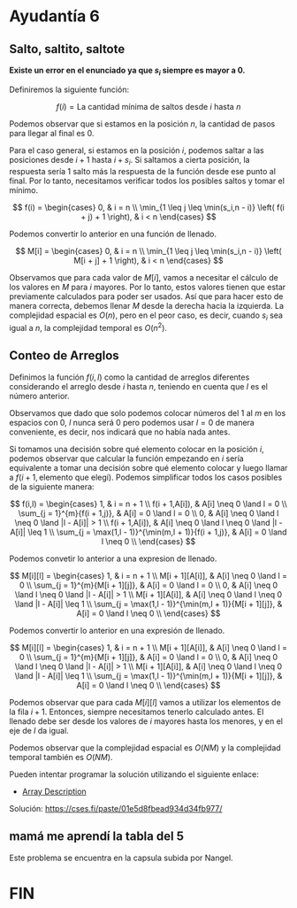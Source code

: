 # Ayudantía 6
## Salto, saltito, saltote

**Existe un error en el enunciado ya que $s_i$ siempre es mayor a 0.**

Definiremos la siguiente función:

$$
 f(i) = \text{La cantidad mínima de saltos desde } i \text{ hasta } n 
$$

Podemos observar que si estamos en la posición $n$, la cantidad de pasos para llegar al final es 0.

Para el caso general, si estamos en la posición $i$, podemos saltar a las posiciones desde $i + 1$ hasta $i + s_i$. Si saltamos a cierta posición, la respuesta sería 1 salto más la respuesta de la función desde ese punto al final. Por lo tanto, necesitamos verificar todos los posibles saltos y tomar el mínimo.

$$
f(i) = 
\begin{cases} 
    0, & i = n \\
    \min_{1 \leq j \leq \min(s_i,n - i)} \left( f(i + j) + 1 \right), & i < n
\end{cases}
$$

Podemos convertir lo anterior en una función de llenado.

$$
M[i] = 
\begin{cases} 
    0, & i = n \\
    \min_{1 \leq j \leq \min(s_i,n - i)} \left( M[i + j] + 1 \right), & i < n
\end{cases}
$$

Observamos que para cada valor de $M[i]$, vamos a necesitar el cálculo de los valores en $M$ para $i$ mayores. Por lo tanto, estos valores tienen que estar previamente calculados para poder ser usados. Así que para hacer esto de manera correcta, debemos llenar $M$ desde la derecha hacia la izquierda. La complejidad espacial es $O(n)$, pero en el peor caso, es decir, cuando $s_i$ sea igual a $n$, la complejidad temporal es $O(n^2)$.


## Conteo de Arreglos

Definimos la función $f(i,l)$ como la cantidad de arreglos diferentes considerando el arreglo desde $i$ hasta $n$, teniendo en cuenta que $l$ es el número anterior.

Observamos que dado que solo podemos colocar números del 1 al $m$ en los espacios con 0, $l$ nunca será 0 pero podemos usar $l = 0$ de manera conveniente, es decir, nos indicará que no había nada antes.

Si tomamos una decisión sobre qué elemento colocar en la posición $i$, podemos observar que calcular la función empezando en $i$ sería equivalente a tomar una decisión sobre qué elemento colocar y luego llamar a $f(i + 1, \text{elemento que elegí})$. Podemos simplificar todos los casos posibles de la siguiente manera:

$$
f(i,l) =
\begin{cases}
    1, & i = n + 1 \\
    f(i + 1,A[i]), & A[i] \neq 0 \land l = 0 \\
    \sum_{j = 1}^{m}{f(i + 1,j)}, & A[i] = 0 \land l = 0 \\
    0, & A[i] \neq 0 \land l \neq 0 \land |l - A[i]| > 1 \\
    f(i + 1,A[i]), & A[i] \neq 0 \land l \neq 0 \land |l - A[i]| \leq 1 \\
    \sum_{j = \max(1,l - 1)}^{\min(m,l + 1)}{f(i + 1,j)}, & A[i] = 0 \land l \neq 0 \\
\end{cases}
$$

Podemos convetir lo anterior a una expresion de llenado.

$$
M[i][l] = \begin{cases}
    1, & i = n + 1 \\
    M[i + 1][A[i]], & A[i] \neq 0 \land l = 0 \\
    \sum_{j = 1}^{m}{M[i + 1][j]}, & A[i] = 0 \land l = 0 \\
    0, & A[i] \neq 0 \land l \neq 0 \land |l - A[i]| > 1 \\
    M[i + 1][A[i]], & A[i] \neq 0 \land l \neq 0 \land |l - A[i]| \leq 1 \\
    \sum_{j = \max(1,l - 1)}^{\min(m,l + 1)}{M[i + 1][j]}, & A[i] = 0 \land l \neq 0 \\
\end{cases}
$$

Podemos convertir lo anterior en una expresión de llenado.

$$
M[i][l] = \begin{cases}
    1, & i = n + 1 \\
    M[i + 1][A[i]], & A[i] \neq 0 \land l = 0 \\
    \sum_{j = 1}^{m}{M[i + 1][j]}, & A[i] = 0 \land l = 0 \\
    0, & A[i] \neq 0 \land l \neq 0 \land |l - A[i]| > 1 \\
    M[i + 1][A[i]], & A[i] \neq 0 \land l \neq 0 \land |l - A[i]| \leq 1 \\
    \sum_{j = \max(1,l - 1)}^{\min(m,l + 1)}{M[i + 1][j]}, & A[i] = 0 \land l \neq 0 \\
\end{cases}
$$

Podemos observar que para cada $M[i][l]$ vamos a utilizar los elementos de la fila $i + 1$. Entonces, siempre necesitamos tenerlo calculado antes. El llenado debe ser desde los valores de $i$ mayores hasta los menores, y en el eje de $l$ da igual.

Podemos observar que la complejidad espacial es $O(NM)$ y la complejidad temporal también es $O(NM)$.

Pueden intentar programar la solución utilizando el siguiente enlace:
* [Array Description](https://cses.fi/problemset/task/1746)

Solución: https://cses.fi/paste/01e5d8fbead934d34fb977/

## mamá me aprendí la tabla del 5

Este problema se encuentra en la capsula subida por Nangel.

# FIN
